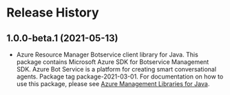 # Release History

## 1.0.0-beta.1 (2021-05-13)

- Azure Resource Manager Botservice client library for Java. This package contains Microsoft Azure SDK for Botservice Management SDK. Azure Bot Service is a platform for creating smart conversational agents. Package tag package-2021-03-01. For documentation on how to use this package, please see [Azure Management Libraries for Java](https://aka.ms/azsdk/java/mgmt).
